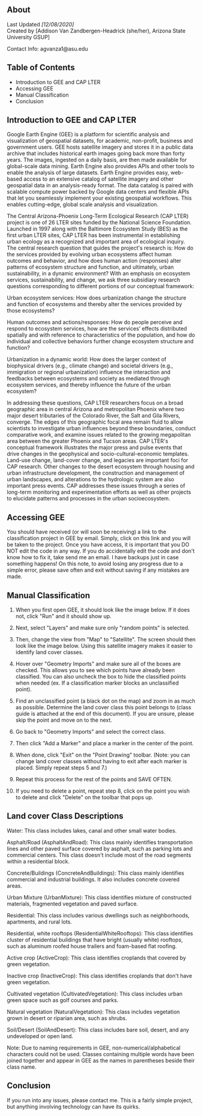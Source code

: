 ## About
Last Updated *[12/08/2020]*   
Created by [Addison Van Zandbergen-Headrick (she/her), Arizona State University GSUP]
<p>Contact Info: agvanza1@asu.edu</p>


## Table of Contents
- Introduction to GEE and CAP LTER
- Accessing GEE
- Manual Classification
- Conclusion

## Introduction to GEE and CAP LTER
<p> Google Earth Engine (GEE) is a platform for scientific analysis and visualization of geospatial datasets, for academic, non-profit, business and government users. GEE hosts satellite imagery and stores it in a public data archive that includes historical earth images going back more than forty years. The images, ingested on a daily basis, are then made available for global-scale data mining. Earth Engine also provides APIs and other tools to enable the analysis of large datasets. Earth Engine provides easy, web-based access to an extensive catalog of satellite imagery and other geospatial data in an analysis-ready format. The data catalog is paired with scalable compute power backed by Google data centers and flexible APIs that let you seamlessly implement your existing geospatial workflows. This enables cutting-edge, global scale analysis and visualization.</p>
<p> The Central Arizona-Phoenix Long-Term Ecological Research (CAP LTER) project is one of 26 LTER sites funded by the National Science Foundation. Launched in 1997 along with the Baltimore Ecosystem Study (BES) as the first urban LTER sites, CAP LTER has been instrumental in establishing urban ecology as a recognized and important area of ecological inquiry. The central research question that guides the project's research is: How do the services provided by evolving urban ecosystems affect human outcomes and behavior, and how does human action (responses) alter patterns of ecosystem structure and function, and ultimately, urban sustainability, in a dynamic environment? With an emphasis on ecosystem services, sustainability, and change, we ask three subsidiary research questions corresponding to different portions of our conceptual framework:

Urban ecosystem services: How does urbanization change the structure and function of ecosystems and thereby alter the services provided by those ecosystems?

Human outcomes and actions/responses: How do people perceive and respond to ecosystem services, how are the services’ effects distributed spatially and with reference to characteristics of the population, and how do individual and collective behaviors further change ecosystem structure and function?

Urbanization in a dynamic world: How does the larger context of biophysical drivers (e.g., climate change) and societal drivers (e.g., immigration or regional urbanization) influence the interaction and feedbacks between ecosystems and society as mediated through ecosystem services, and thereby influence the future of the urban ecosystem?

In addressing these questions, CAP LTER researchers focus on a broad geographic area in central Arizona and metropolitan Phoenix where two major desert tributaries of the Colorado River, the Salt and Gila Rivers, converge. The edges of this geographic focal area remain fluid to allow scientists to investigate urban influences beyond these boundaries, conduct comparative work, and examine issues related to the growing megapolitan area between the greater Phoenix and Tucson areas. CAP LTER's conceptual framework illustrates the major press and pulse events that drive changes in the geophysical and socio-cultural-economic templates. Land-use change, land-cover change, and legacies are important foci for CAP research. Other changes to the desert ecosystem through housing and urban infrastructure development, the construction and management of urban landscapes, and alterations to the hydrologic system are also important press events. CAP addresses these issues through a series of long-term monitoring and experimentation efforts as well as other projects to elucidate patterns and processes in the urban socioecosystem.
</p>

## Accessing GEE
<p> You should have received (or will soon be receiving) a link to the classification project in GEE by email. Simply, click on this link and you will be taken to the project. Once you have access, it is important that you DO NOT edit the code in any way. If you do accidentally edit the code and don't know how to fix it, take send me an email. I have backups just in case something happens! On this note, to avoid losing any progress due to a simple error, please save often and exit without saving if any mistakes are made. </p>

## Manual Classification
1. When you first open GEE, it should look like the image below. If it does not, click "Run" and it should show up.

2. Next, select "Layers" and make sure only "random points" is selected. 

3. Then, change the view from "Map" to "Satellite". The screen should then look like the image below. Using this satellite imagery makes it easier to identify land cover classes. 

4. Hover over "Geometry Imports" and make sure all of the boxes are checked. This allows you to see which points have already been classified. You can also uncheck the box to hide the classified points when needed (ex. If a classification marker blocks an unclassified point).

5. Find an unclassified point (a black dot on the map) and zoom in as much as possible. Determine the land cover class this point belongs to (class guide is attached at the end of this document). If you are unsure, please skip the point and move on to the next. 

6. Go back to "Geometry Imports" and select the correct class. 

7. Then click "Add a Marker" and place a marker in the center of the point.

8. When done, click "Exit" on the "Point Drawing" toolbar. (Note: you can change land cover classes without having to exit after each marker is placed. Simply repeat steps 5 and 7.) 

9. Repeat this process for the rest of the points and SAVE OFTEN.

10. If you need to delete a point, repeat step 8, click on the point you wish to delete and click "Delete" on the toolbar that pops up. 

## Land cover Class Descriptions
Water: This class includes lakes, canal and other small water bodies.

Asphalt/Road (AsphaltAndRoad): This class mainly identifies transportation lines and other paved surface covered by asphalt, such as parking lots and commercial centers. This class doesn't include most of the road segments within a residential block.

Concrete/Buildings (ConcreteAndBuildings): This class mainly identifies commercial and industrial buildings. It also includes concrete covered areas.

Urban Mixture (UrbanMixture): This class identifies mixture of constructed materials, fragmented vegetation and paved surface.

Residential: This class includes various dwellings such as neighborhoods, apartments, and rural lots.

Residential, white rooftops (ResidentialWhiteRooftops): This class identifies cluster of residential buildings that have bright (usually white) rooftops, such as aluminum roofed house trailers and foam-based flat roofing.

Active crop (ActiveCrop): This class identifies croplands that covered by green vegetation.

Inactive crop (InactiveCrop): This class identifies croplands that don't have green vegetation.

Cultivated vegetation (CultivatedVegetation): This class includes urban green space such as golf courses and parks.

Natural vegetation (NaturalVegetation): This class includes vegetation grown in desert or riparian area, such as shrubs.

Soil/Desert (SoilAndDesert): This class includes bare soil, desert, and any undeveloped or open land.

Note: Due to naming requirements in GEE, non-numerical/alphabetical characters could not be used. Classes containing multiple words have been joined together and appear in GEE as the names in parentheses beside their class name.

## Conclusion
If you run into any issues, please contact me. This is a fairly simple project, but anything involving technology can have its quirks. 
